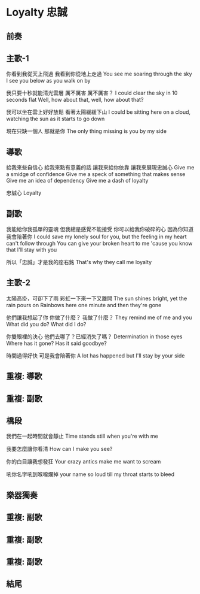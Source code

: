 # Loyalty 忠誠

## 前奏

## 主歌-1

你看到我從天上飛過
我看到你從地上走過
You see me soaring through the sky
I see you below as you walk on by

我只要十秒就能清光雲層
厲不厲害
厲不厲害？
I could clear the sky in 10 seconds flat
Well, how about that,
well, how about that?

我可以坐在雲上好好放鬆
看著太陽緩緩下山
I could be sitting here on a cloud,
watching the sun as it starts to go down

現在只缺一個人
那就是你
The only thing missing
is you by my side

## 導歌

給我來些自信心
給我來點有意義的話
讓我來給你依靠
讓我來展現忠誠心
Give me a smidge of confidence
Give me a speck of something that makes sense
Give me an idea of dependency
Give me a dash of loyalty

忠誠心
Loyalty

## 副歌

我能給你我孤單的靈魂
但我總是感覺不能接受
你可以給我你破碎的心
因為你知道我會陪著你
I could save my lonely soul for you,
but the feeling in my heart can't follow through
You can give your broken heart to me
'cause you know that I'll stay with you

所以「忠誠」才是我的座右銘
That's why they call me loyalty

## 主歌-2

太陽高掛，可卻下了雨
彩虹一下來一下又離開
The sun shines bright, yet the rain pours on
Rainbows here one minute and then they're gone

他們讓我想起了你
你做了什麼？
我做了什麼？
They remind me of me and you
What did you do?
What did I do?

你雙眼裡的決心
他們去哪了？已經消失了嗎？
Determination in those eyes
Where has it gone? Has it said goodbye?

時間過得好快
可是我會陪著你
A lot has happened
but I'll stay by your side

## 重複: 導歌

## 重複: 副歌

## 橋段

我們在一起時間就會靜止
Time stands still when you're with me

我要怎麼讓你看清
How can I make you see?

你的白目讓我想發狂
Your crazy antics make me want to scream

吼你名字吼到喉嚨爛掉
your name so loud till my throat starts to bleed

## 樂器獨奏

## 重複: 副歌

## 重複: 副歌

## 重複: 副歌

## 結尾
